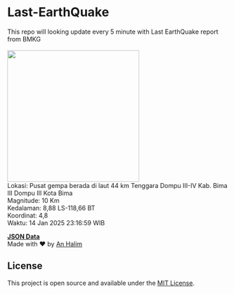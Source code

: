 # Last-EarthQuake
This repo will looking update every 5 minute with Last EarthQuake report from BMKG
<br>
<br>
<img src="undefined" width="300"/>
<br>
Lokasi: Pusat gempa berada di laut 44 km Tenggara Dompu  III-IV Kab. Bima III Dompu III Kota Bima <br>
Magnitude: 10 Km <br>
Kedalaman: 8,88 LS-118,66 BT <br>
Koordinat: 4,8 <br>
Waktu: 14 Jan 2025 23:16:59 WIB <br>

<a href="./data/data.json">**JSON Data**</a>
<br>
Made with ❤️ by <a href="https://github.com/an-halim">An Halim</a>
## License

This project is open source and available under the [MIT License](LICENSE).
